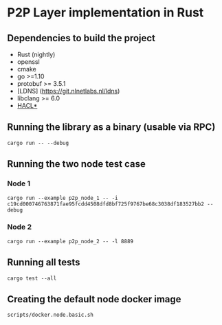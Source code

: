 # P2P Layer implementation in Rust

## Dependencies to build the project
* Rust (nightly)
* openssl
* cmake
* go >=1.10
* protobuf >= 3.5.1
* [LDNS] (https://git.nlnetlabs.nl/ldns)
* libclang >= 6.0
* [HACL*](https://github.com/mitls/hacl-c)

## Running the library as a binary (usable via RPC)
`cargo run -- --debug`

## Running the two node test case

### Node 1
`cargo run --example p2p_node_1 -- -i c19cd000746763871fae95fcdd4508dfd8bf725f9767be68c3038df183527bb2 --debug`

### Node 2
`cargo run --example p2p_node_2 -- -l 8889`

## Running all tests
`cargo test --all`

## Creating the default node docker image
`scripts/docker.node.basic.sh`
